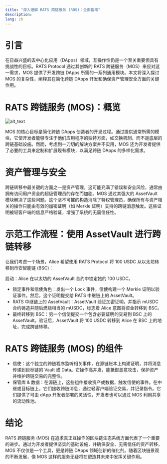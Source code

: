 ```yaml
---
title: "深入理解 RATS 跨链服务 (ROS)：全面指南"
description: 
lang: zh
---
```


# 引言

在日益兴盛的去中心化应用（DApps）领域，互操作性仍是一个至关重要但具有挑战性的目标。RATS Protocol 通过其创新的 RATS 跨链服务（MOS）来应对这一需求，MOS 提供了开发跨链 DApps 所需的一系列通用模块。本文将深入探讨 MOS 的复杂性，阐释其在简化跨链 DApps 开发和确保资产管理安全方面的关键作用。

# RATS 跨链服务 (MOS)：概览


![alt_text](/images/article/images/whitepaper-6.png "image_tooltip")


MOS 的核心目标是简化跨链 DApps 创造者的开发过程。通过提供通常所需的模块，它使开发者能够专注于他们应用程序的独特方面，如交换机制，而不是底层的跨链基础设施。然而，考虑到一刀切的解决方案并不实用，MOS 还为开发者提供了必要的工具来定制和扩展现有模块，以满足跨链 DApps 的多样化需求。

# 资产管理与安全

跨链转移中最关键的方面之一是资产管理，这可能充满了错误和安全风险，通常由拥有访问用户资金的超级管理员的存在而加剧。MOS 通过其强大的 AssetVault 模块解决了这些问题。这个坚不可摧的构造消除了特权管理员，确保所有与资产相关的操作只能由有效的加密证明（如 Merkle 证明）支持的跨链消息触发。这些证明被轻客户端的信息严格验证，增强了系统的无需信任性。

# 示范工作流程：使用 AssetVault 进行跨链转移

让我们考虑一个场景，Alice 希望使用 RATS Protocol 将 100 USDC 从以太坊转移到币安智能链 (BSC)：

启动：Alice 在以太坊的 AssetVault 合约中锁定她的 100 USDC。



* 锁定事件和信使角色：发出一个 Lock 事件，信使构建一个 Merkle 证明以验证事件。然后，这个证明提交给 RATS 中继链上的 AssetVault。
* RATS 中继链上的 AssetVault：AssetVault 验证加密证明，并指示 mUSDC 合约铸造并随后燃烧相当的 mUSDC，标志着 Alice 意图将资金转移到 BSC。
* 最终转移到 BSC：另一个信使提交一个包含必要证明的交易到 BSC 上的 AssetVault。验证后，AssetVault 将 100 USDC 转移到 Alice 在 BSC 上的地址，完成跨链转移。

# RATS 跨链服务 (MOS) 的组件



* 信使：这个独立的跨链程序监听相关事件，在源链账本上构建证明，并将消息传递到目标链的 Vault 或 Data。它操作高并发，能抵御恶意攻击，保护资产并维护跨链交易的完整性。
* 保管库 & 数据：在源链上，这些组件接收资产或数据，触发信使的事件。在中继或目标链上，它们接收跨链消息，通过轻客户端验证交易，并记录指令。它们提供了可由 dApp 开发者部署的灵活性，开发者也可以通过 MOS 利用共享的流动性池。

# 结论

RATS 跨链服务 (MOS) 在追求真正互操作的区块链生态系统方面代表了一个重要的进步。通过为开发者提供坚实的基础设施，并确保安全、无需信任的资产转移，MOS 不仅仅是一个工具，更是跨链 DApps 领域创新的催化剂。随着区块链景观的不断发展，像 MOS 这样的服务无疑将在塑造其未来中发挥关键作用。
